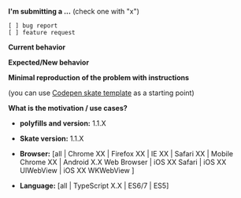 <!--
Stay awhile and listen! Have you searched for an existing, related issue yet?

Yes? you may continue champion
-->
**I'm submitting a ...**  (check one with "x")
```
[ ] bug report
[ ] feature request
```

**Current behavior**
<!-- Describe how the bug manifests. -->

**Expected/New behavior**
<!-- Describe what the behavior would be without the bug or what is the new behaviour if youre submitting feature request -->

**Minimal reproduction of the problem with instructions**

(you can use [Codepen skate template](https://codepen.io/Hotell/pen/RVJamm) as a starting point)
<!--
If the current behavior is a bug or you can illustrate your feature request better with an example,
please provide the *STEPS TO REPRODUCE* and if possible a *MINIMAL DEMO* of the problem via
Codepen or similar
-->

**What is the motivation / use cases?**
<!-- Describe the motivation or the concrete use case -->

* **polyfills and version:** 1.1.X
<!-- Please be specific, shady-dom, custom-elements version major.minor.patch etc-->

* **Skate version:** 1.1.X
<!-- Please be specific, e.g. major.minor.patch -->
<!-- Check whether this is still an issue in the most recent Blaze-elements version -->

* **Browser:**
[all | Chrome XX | Firefox XX | IE XX | Safari XX | Mobile Chrome XX | Android X.X Web Browser | iOS XX Safari | iOS XX UIWebView | iOS XX WKWebView ]
<!-- All browsers where this could be reproduced -->

* **Language:** [all | TypeScript X.X | ES6/7 | ES5]

